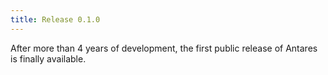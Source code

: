 ```yaml
---
title: Release 0.1.0
---
```


After more than 4 years of development, the first public release of Antares
is finally available.
